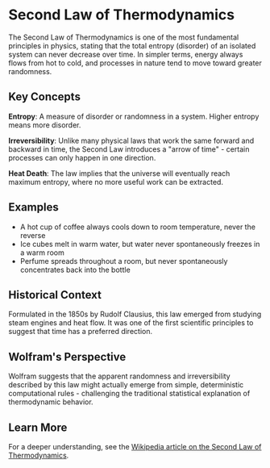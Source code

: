 # Second Law of Thermodynamics

The Second Law of Thermodynamics is one of the most fundamental principles in physics, stating that the total entropy (disorder) of an isolated system can never decrease over time. In simpler terms, energy always flows from hot to cold, and processes in nature tend to move toward greater randomness.

## Key Concepts

**Entropy**: A measure of disorder or randomness in a system. Higher entropy means more disorder.

**Irreversibility**: Unlike many physical laws that work the same forward and backward in time, the Second Law introduces a "arrow of time" - certain processes can only happen in one direction.

**Heat Death**: The law implies that the universe will eventually reach maximum entropy, where no more useful work can be extracted.

## Examples

- A hot cup of coffee always cools down to room temperature, never the reverse
- Ice cubes melt in warm water, but water never spontaneously freezes in a warm room
- Perfume spreads throughout a room, but never spontaneously concentrates back into the bottle

## Historical Context

Formulated in the 1850s by Rudolf Clausius, this law emerged from studying steam engines and heat flow. It was one of the first scientific principles to suggest that time has a preferred direction.

## Wolfram's Perspective

Wolfram suggests that the apparent randomness and irreversibility described by this law might actually emerge from simple, deterministic computational rules - challenging the traditional statistical explanation of thermodynamic behavior.

## Learn More

For a deeper understanding, see the [Wikipedia article on the Second Law of Thermodynamics](https://en.wikipedia.org/wiki/Second_law_of_thermodynamics).